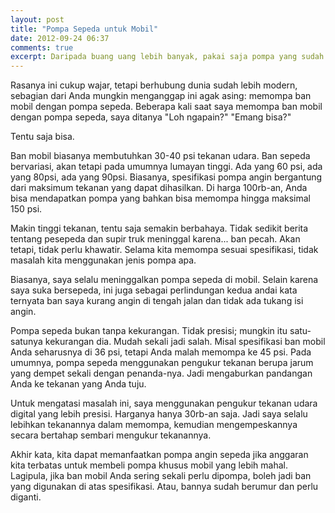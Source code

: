 ```yaml
---
layout: post
title: "Pompa Sepeda untuk Mobil"
date: 2012-09-24 06:37
comments: true
excerpt: Daripada buang uang lebih banyak, pakai saja pompa yang sudah dimiliki.
---
```


Rasanya ini cukup wajar, tetapi berhubung dunia sudah lebih modern,
sebagian dari Anda mungkin menganggap ini agak asing: memompa
ban mobil dengan pompa sepeda. Beberapa kali saat saya memompa
ban mobil dengan pompa sepeda, saya ditanya "Loh ngapain?" "Emang bisa?"

Tentu saja bisa.

<!-- more -->

Ban mobil biasanya membutuhkan 30-40 psi tekanan udara. Ban sepeda
bervariasi, akan tetapi pada umumnya lumayan tinggi. Ada yang 60 psi,
ada yang 80psi, ada yang 90psi. Biasanya, spesifikasi pompa angin
bergantung dari maksimum tekanan yang dapat dihasilkan. Di harga
100rb-an, Anda bisa mendapatkan pompa yang bahkan bisa memompa
hingga maksimal 150 psi.

Makin tinggi tekanan, tentu saja semakin berbahaya. Tidak sedikit
berita tentang pesepeda dan supir truk meninggal karena... ban pecah. Akan tetapi,
tidak perlu khawatir. Selama kita memompa sesuai spesifikasi,
tidak masalah kita menggunakan jenis pompa apa.

Biasanya, saya selalu meninggalkan pompa sepeda di mobil. Selain
karena saya suka bersepeda, ini juga sebagai perlindungan kedua
andai kata ternyata ban saya kurang angin di tengah jalan dan
tidak ada tukang isi angin.

Pompa sepeda bukan tanpa kekurangan. Tidak presisi; mungkin itu
satu-satunya kekurangan dia. Mudah sekali jadi salah. Misal
spesifikasi ban mobil Anda seharusnya di 36 psi, tetapi Anda
malah memompa ke 45 psi. Pada umumnya, pompa sepeda menggunakan
pengukur tekanan berupa jarum yang dempet sekali dengan penanda-nya.
Jadi mengaburkan pandangan Anda ke tekanan yang Anda tuju.

Untuk mengatasi masalah ini, saya menggunakan pengukur tekanan
udara digital yang lebih presisi. Harganya hanya 30rb-an saja.
Jadi saya selalu lebihkan tekanannya dalam memompa, kemudian
mengempeskannya secara bertahap sembari mengukur tekanannya.

Akhir kata, kita dapat memanfaatkan
pompa angin sepeda jika anggaran kita terbatas untuk membeli
pompa khusus mobil yang lebih mahal. Lagipula, jika ban mobil
Anda sering sekali perlu dipompa, boleh jadi ban yang digunakan
di atas spesifikasi. Atau, bannya sudah berumur dan perlu diganti.
